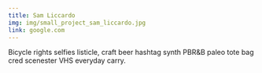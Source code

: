 ```yaml
---
title: Sam Liccardo
img: img/small_project_sam_liccardo.jpg
link: google.com
---
```

Bicycle rights selfies listicle, craft beer hashtag synth PBR&B paleo tote bag cred scenester VHS everyday carry.